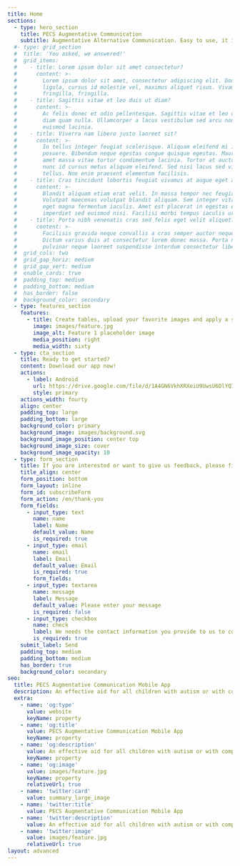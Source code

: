 ```yaml
---
title: Home
sections:
  - type: hero_section
    title: PECS Augmentative Communication
    subtitle: Augmentative Alternative Communication. Easy to use, it is an effective aid for all children with autism or with complex communication needs.
  #- type: grid_section
  #  title: 'You asked, we answered!'
  #  grid_items:
  #    - title: Lorem ipsum dolor sit amet consectetur?
  #      content: >-
  #        Lorem ipsum dolor sit amet, consectetur adipiscing elit. Donec nisl
  #        ligula, cursus id molestie vel, maximus aliquet risus. Vivamus in nibh
  #        fringilla, fringilla.
  #    - title: Sagittis vitae et leo duis ut diam?
  #      content: >-
  #        Ac felis donec et odio pellentesque. Sagittis vitae et leo duis ut
  #        diam quam nulla. Ullamcorper a lacus vestibulum sed arcu non odio
  #        euismod lacinia.
  #    - title: Viverra nam libero justo laoreet sit?
  #      content: >-
  #        In tellus integer feugiat scelerisque. Aliquam eleifend mi in nulla
  #        posuere. Bibendum neque egestas congue quisque egestas. Mauris sit
  #        amet massa vitae tortor condimentum lacinia. Tortor at auctor urna
  #        nunc id cursus metus aliquam eleifend. Sed nisi lacus sed viverra
  #        tellus. Non enim praesent elementum facilisis.
  #    - title: Cras tincidunt lobortis feugiat vivamus at augue eget arcu?
  #      content: >-
  #        Blandit aliquam etiam erat velit. In massa tempor nec feugiat.
  #        Volutpat maecenas volutpat blandit aliquam. Sem integer vitae justo
  #        eget magna fermentum iaculis. Amet est placerat in egestas erat
  #        imperdiet sed euismod nisi. Facilisi morbi tempus iaculis urna.
  #    - title: Porta nibh venenatis cras sed felis eget velit aliquet?
  #      content: >-
  #        Facilisis gravida neque convallis a cras semper auctor neque vitae.
  #        Dictum varius duis at consectetur lorem donec massa. Porta non
  #        pulvinar neque laoreet suspendisse interdum consectetur libero.
  #  grid_cols: two
  #  grid_gap_horiz: medium
  #  grid_gap_vert: medium
  #  enable_cards: true
  #  padding_top: medium
  #  padding_bottom: medium
  #  has_border: false
  #  background_color: secondary
  - type: features_section
    features:
      - title: Create tables, upload your favorite images and apply a sound with speech synthesis.
        image: images/feature.jpg
        image_alt: Feature 1 placeholder image
        media_position: right
        media_width: sixty
  - type: cta_section
    title: Ready to get started?
    content: Download our app now!
    actions:
      - label: Android
        url: https://drive.google.com/file/d/1A4GN6VkhXRXeiU9UwsU6DlYQIodN_wpR/view?usp=sharing
        style: primary
    actions_width: fourty
    align: center
    padding_top: large
    padding_bottom: large
    background_color: primary
    background_image: images/background.svg
    background_image_position: center top
    background_image_size: cover
    background_image_opacity: 10
  - type: form_section
    title: If you are interested or want to give us feedback, please fill out the form! You will be contacted immediately!
    title_align: center
    form_position: bottom
    form_layout: inline
    form_id: subscribeForm
    form_action: /en/thank-you
    form_fields:
      - input_type: text
        name: name
        label: Name
        default_value: Name 
        is_required: true
      - input_type: email
        name: email
        label: Email
        default_value: Email
        is_required: true
        form_fields:
      - input_type: textarea
        name: message
        label: Message
        default_value: Please enter your message
        is_required: false
      - input_type: checkbox
        name: check
        label: We needs the contact information you provide to us to contact you about our products and services. You may unsubscribe from these communications at any time. For information on how to unsubscribe, as well as our privacy practices and commitment to protecting your privacy, please review our Privacy Policy.
        is_required: true
    submit_label: Send
    padding_top: medium
    padding_bottom: medium
    has_border: true
    background_color: secondary
seo:
  title: PECS Augmentative Communication Mobile App
  description: An effective aid for all children with autism or with complex communication needs.
  extra:
    - name: 'og:type'
      value: website
      keyName: property
    - name: 'og:title'
      value: PECS Augmentative Communication Mobile App
      keyName: property
    - name: 'og:description'
      value: An effective aid for all children with autism or with complex communication needs.
      keyName: property
    - name: 'og:image'
      value: images/feature.jpg
      keyName: property
      relativeUrl: true
    - name: 'twitter:card'
      value: summary_large_image
    - name: 'twitter:title'
      value: PECS Augmentative Communication Mobile App
    - name: 'twitter:description'
      value: An effective aid for all children with autism or with complex communication needs.
    - name: 'twitter:image'
      value: images/feature.jpg
      relativeUrl: true
layout: advanced
---
```


